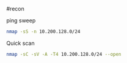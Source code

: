 #recon 

ping sweep
```bash
nmap -sS -n 10.200.128.0/24
```

Quick scan
```bash
nmap -sC -sV -A -T4 10.200.128.0/24 --open
```